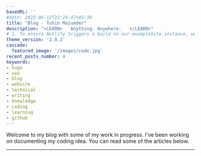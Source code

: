 ```yaml
---
baseURL: ''
#date: 2023-06-12T22:24:47+05:30
title: "Blog - Tuhin Majumder"
description: "<LEARN>   Anything. Anywhere.   </LEARN>"
# 1. To ensure Netlify triggers a build on our exampleSite instance, we need to change a file in the exampleSite directory.
theme_version: '2.8.2'
cascade:
  featured_image: '/images/code.jpg'
recent_posts_number: 4
keywords:
- hugo
- seo
- blog
- website
- technical
- writing
- knowledge
- coding
- learning
- github
---
```


Welcome to my blog with some of my work in progress. I've been working on documenting my coding idea. You can read some of the articles below.

---